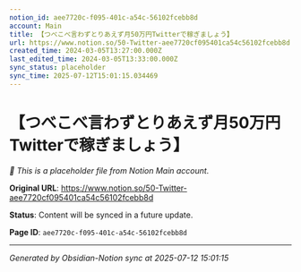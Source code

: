 ```yaml
---
notion_id: aee7720c-f095-401c-a54c-56102fcebb8d
account: Main
title: 【つべこべ言わずとりあえず月50万円Twitterで稼ぎましょう】
url: https://www.notion.so/50-Twitter-aee7720cf095401ca54c56102fcebb8d
created_time: 2024-03-05T13:27:00.000Z
last_edited_time: 2024-03-05T13:33:00.000Z
sync_status: placeholder
sync_time: 2025-07-12T15:01:15.034469
---
```


# 【つべこべ言わずとりあえず月50万円Twitterで稼ぎましょう】

*🔄 This is a placeholder file from Notion Main account.*

**Original URL**: https://www.notion.so/50-Twitter-aee7720cf095401ca54c56102fcebb8d

**Status**: Content will be synced in a future update.

**Page ID**: `aee7720c-f095-401c-a54c-56102fcebb8d`

---

*Generated by Obsidian-Notion sync at 2025-07-12 15:01:15*
